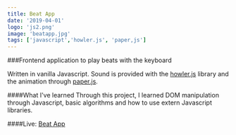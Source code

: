 ```yaml
---
title: Beat App
date: '2019-04-01'
logo: 'js2.png'
image: 'beatapp.jpg'
tags: ['javascript','howler.js', 'paper,js']
---
```


###Frontend application to play beats with the keyboard 
<br>

 Written in vanilla Javascript. Sound is provided with the <a href=https://howlerjs.com/>howler.js</a> library and the animation through <a href="http://paperjs.org/"> paper.js</a>.

####What I've learned
 Through this project, I learned DOM manipulation through Javascript, basic algorithms and how to use extern Javascript libraries.

####Live: 
 <a href="https://rodegrafika.github.io/BeatApp/" target="_blank">Beat App</a>
